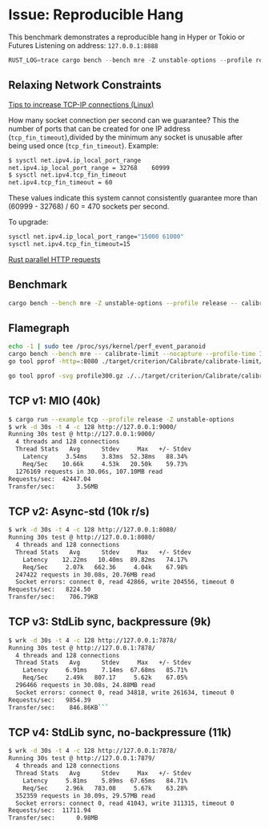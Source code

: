 # Issue: Reproducible Hang

This benchmark demonstrates a reproducible hang in Hyper or Tokio or Futures
Listening on address: `127.0.0.1:8888`

```rust
RUST_LOG=trace cargo bench --bench mre -Z unstable-options --profile release -- calibrate-limit --nocapture &> bench-trace.log
```

## Relaxing Network Constraints

[Tips to increase TCP-IP connections (Linux)](https://stackoverflow.com/questions/410616/increasing-the-maximum-number-of-tcp-ip-connections-in-linux)

How many socket connection per second can we guarantee?
This the number of ports that can be created for one IP address
(`tcp_fin_timeout`),divided by the minimum any socket is unusable after being
used once (`tcp_fin_timeout`).
Example:

```bash
$ sysctl net.ipv4.ip_local_port_range
net.ipv4.ip_local_port_range = 32768    60999
$ sysctl net.ipv4.tcp_fin_timeout
net.ipv4.tcp_fin_timeout = 60
```

These values indicate this system cannot consistently guarantee more than
(60999 - 32768) / 60 = 470 sockets per second.

To upgrade:

```bash
sysctl net.ipv4.ip_local_port_range="15000 61000"
sysctl net.ipv4.tcp_fin_timeout=15
```

[Rust parallel HTTP requests](https://stackoverflow.com/questions/51044467/how-can-i-perform-parallel-asynchronous-http-get-requests-with-reqwest)

## Benchmark

```bash
cargo bench --bench mre -Z unstable-options --profile release -- calibrate-limit --nocapture
```

## Flamegraph

```bash
echo -1 | sudo tee /proc/sys/kernel/perf_event_paranoid
cargo bench --bench mre -- calibrate-limit --nocapture --profile-time 130 mre
go tool pprof -http=:8080 ./target/criterion/Calibrate/calibrate-limit/100000/profile/profile.pb

go tool pprof -svg profile300.gz ./../target/criterion/Calibrate/calibrate-limit/100000/profile/profile.pb
```

## TCP v1: MIO (40k)

```bash
$ cargo run --example tcp --profile release -Z unstable-options
$ wrk -d 30s -t 4 -c 128 http://127.0.0.1:9000/
Running 30s test @ http://127.0.0.1:9000/
  4 threads and 128 connections
  Thread Stats   Avg      Stdev     Max   +/- Stdev
    Latency     3.54ms    3.83ms  52.38ms   88.34%
    Req/Sec    10.66k     4.53k   20.50k    59.73%
  1276169 requests in 30.06s, 107.10MB read
Requests/sec:  42447.04
Transfer/sec:      3.56MB
```

## TCP v2: Async-std (10k r/s)

```bash
$ wrk -d 30s -t 4 -c 128 http://127.0.0.1:8080/
Running 30s test @ http://127.0.0.1:8080/
  4 threads and 128 connections
  Thread Stats   Avg      Stdev     Max   +/- Stdev
    Latency    12.22ms   10.40ms  89.82ms   74.17%
    Req/Sec     2.07k   662.36     4.04k    67.98%
  247422 requests in 30.08s, 20.76MB read
  Socket errors: connect 0, read 42866, write 204556, timeout 0
Requests/sec:   8224.50
Transfer/sec:    706.79KB
```

## TCP v3: StdLib sync, backpressure (9k)

```bash
$ wrk -d 30s -t 4 -c 128 http://127.0.0.1:7878/
Running 30s test @ http://127.0.0.1:7878/
  4 threads and 128 connections
  Thread Stats   Avg      Stdev     Max   +/- Stdev
    Latency     6.91ms    7.14ms  67.68ms   85.71%
    Req/Sec     2.49k   807.17     5.62k    67.05%
  296466 requests in 30.08s, 24.88MB read
  Socket errors: connect 0, read 34818, write 261634, timeout 0
Requests/sec:   9854.39
Transfer/sec:    846.86KB```
```

## TCP v4: StdLib sync, no-backpressure (11k)

```bash
$ wrk -d 30s -t 4 -c 128 http://127.0.0.1:7878/
Running 30s test @ http://127.0.0.1:7879/
  4 threads and 128 connections
  Thread Stats   Avg      Stdev     Max   +/- Stdev
    Latency     5.81ms    5.89ms  67.65ms   84.71%
    Req/Sec     2.96k   783.08     5.67k    63.28%
  352359 requests in 30.09s, 29.57MB read
  Socket errors: connect 0, read 41043, write 311315, timeout 0
Requests/sec:  11711.94
Transfer/sec:      0.98MB
```
